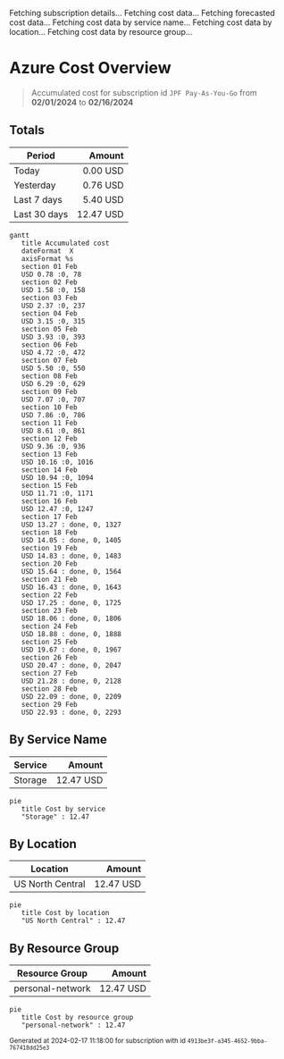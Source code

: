 Fetching subscription details...
Fetching cost data...
Fetching forecasted cost data...
Fetching cost data by service name...
Fetching cost data by location...
Fetching cost data by resource group...
# Azure Cost Overview

> Accumulated cost for subscription id `JPF Pay-As-You-Go` from **02/01/2024** to **02/16/2024**

## Totals

|Period|Amount|
|---|---:|
|Today|0.00 USD|
|Yesterday|0.76 USD|
|Last 7 days|5.40 USD|
|Last 30 days|12.47 USD|

```mermaid
gantt
   title Accumulated cost
   dateFormat  X
   axisFormat %s
   section 01 Feb
   USD 0.78 :0, 78
   section 02 Feb
   USD 1.58 :0, 158
   section 03 Feb
   USD 2.37 :0, 237
   section 04 Feb
   USD 3.15 :0, 315
   section 05 Feb
   USD 3.93 :0, 393
   section 06 Feb
   USD 4.72 :0, 472
   section 07 Feb
   USD 5.50 :0, 550
   section 08 Feb
   USD 6.29 :0, 629
   section 09 Feb
   USD 7.07 :0, 707
   section 10 Feb
   USD 7.86 :0, 786
   section 11 Feb
   USD 8.61 :0, 861
   section 12 Feb
   USD 9.36 :0, 936
   section 13 Feb
   USD 10.16 :0, 1016
   section 14 Feb
   USD 10.94 :0, 1094
   section 15 Feb
   USD 11.71 :0, 1171
   section 16 Feb
   USD 12.47 :0, 1247
   section 17 Feb
   USD 13.27 : done, 0, 1327
   section 18 Feb
   USD 14.05 : done, 0, 1405
   section 19 Feb
   USD 14.83 : done, 0, 1483
   section 20 Feb
   USD 15.64 : done, 0, 1564
   section 21 Feb
   USD 16.43 : done, 0, 1643
   section 22 Feb
   USD 17.25 : done, 0, 1725
   section 23 Feb
   USD 18.06 : done, 0, 1806
   section 24 Feb
   USD 18.88 : done, 0, 1888
   section 25 Feb
   USD 19.67 : done, 0, 1967
   section 26 Feb
   USD 20.47 : done, 0, 2047
   section 27 Feb
   USD 21.28 : done, 0, 2128
   section 28 Feb
   USD 22.09 : done, 0, 2209
   section 29 Feb
   USD 22.93 : done, 0, 2293
```

## By Service Name

|Service|Amount|
|---|---:|
|Storage|12.47 USD|

```mermaid
pie
   title Cost by service
   "Storage" : 12.47
```

## By Location

|Location|Amount|
|---|---:|
|US North Central|12.47 USD|

```mermaid
pie
   title Cost by location
   "US North Central" : 12.47
```

## By Resource Group

|Resource Group|Amount|
|---|---:|
|personal-network|12.47 USD|

```mermaid
pie
   title Cost by resource group
   "personal-network" : 12.47
```

<sup>Generated at 2024-02-17 11:18:00 for subscription with id `4913be3f-a345-4652-9bba-767418dd25e3`</sup>
